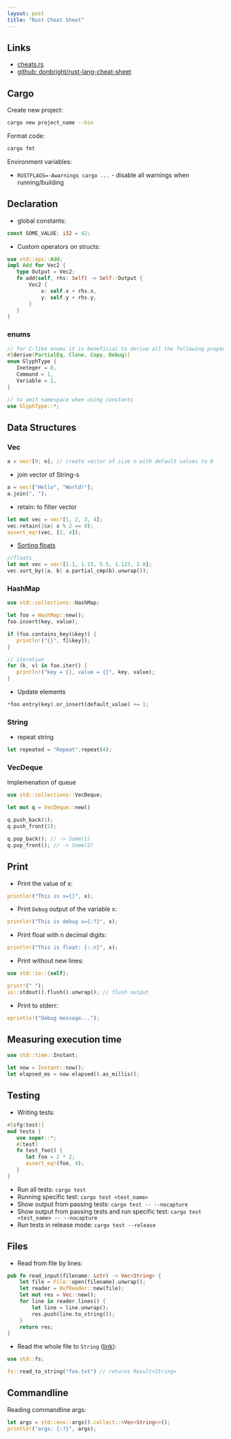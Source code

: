 ```yaml
---
layout: post
title: "Rust Cheat Sheet"
---
```


## Links

- [cheats.rs](https://cheats.rs/)
- [github: donbright/rust-lang-cheat-sheet](https://github.com/donbright/rust-lang-cheat-sheet)

## Cargo

Create new project:

```bash
cargo new project_name --bin
```

Format code:

```bash
cargo fmt
```

Environment variables:

- `RUSTFLAGS=-Awarnings cargo ...` - disable all warnings when running/building

## Declaration

- global constants:

```rust
const SOME_VALUE: i32 = 42;
```

- Custom operators on structs:

```rust
use std::ops::Add;
impl Add for Vec2 {
   type Output = Vec2;
   fn add(self, rhs: Self) -> Self::Output {
       Vec2 {
           x: self.x + rhs.x,
           y: self.y + rhs.y,
       }
   }
}
```

### enums

```rust
// for C-like enums it is beneficial to derive all the following properties
#[derive(PartialEq, Clone, Copy, Debug)]
enum GlyphType {
   Ineteger = 0,
   Command = 1,
   Variable = 2,
}

// to omit namespace when using constants
use GlyphType::*;
```

## Data Structures

### Vec

```rust
a = vec![0; n]; // create vector of size n with default values to 0
```

- join vector of String-s

```rust
a = vec!["Hello", "World!"];
a.join(", ");
```

- retain: to filter vector

```rust
let mut vec = vec![1, 2, 3, 4];
vec.retain(|&x| x % 2 == 0);
assert_eq!(vec, [2, 4]);
```

- [Sorting floats](https://rust-lang-nursery.github.io/rust-cookbook/algorithms/sorting.html)

```rust
//floats
let mut vec = vec![1.1, 1.15, 5.5, 1.123, 2.0];
vec.sort_by(|a, b| a.partial_cmp(b).unwrap());
```

### HashMap

```rust
use std::collections::HashMap;

let foo = HashMap::new();
foo.insert(key, value);

if (foo.contains_key(&key)) {
   println!("{}", f[&key]);
}

// iteration
for (k, v) in foo.iter() {
   println!("key = {}, value = {}", key, value);
}
```

- Update elements

```rust
*foo.entry(key).or_insert(default_value) += 1;
```

### String

- repeat string

```rust
let repeated = "Repeat".repeat(4);
```

### VecDeque

Implemenation of queue

```rust
use std::collections::VecDeque;

let mut q = VecDeque::new()

q.push_back(1);
q.push_front(2);

q.pop_back(); // -> Some(1)
q.pop_front(); // -> Some(2)
```

## Print

- Print the value of x:

```rust
println!("This is x={}", x);
```

- Print `Debug` output of the variable x:

```rust
println!("This is debug x={:?}", x);
```

- Print float with n decimal digits:

```rust
println!("This is float: {:.n}", x);
```

- Print without new lines:

```rust
use std::io::{self};

print!(" ");
io::stdout().flush().unwrap(); // flush output
```

- Print to stderr:

```rust
eprintln!("Debug message...");
```

## Measuring execution time

```rust
use std::time::Instant;

let now = Instant::now();
let elapsed_ms = now.elapsed().as_millis();
```

## Testing

- Writing tests:

```rust
#[cfg(test)]
mod tests {
   use super::*;
   #[test]
   fn test_foo() {
      let foo = 2 * 2;
      assert_eq!(foo, 4);
   }
}
```

- Run all tests: `cargo test`
- Running specific test: `cargo test <test_name>`
- Show output from passing tests: `cargo test -- --nocapture`
- Show output from passing tests and run specific test: `cargo test <test_name> -- --nocapture`
- Run tests in release mode: `cargo test --release`

## Files

- Read from file by lines:

```rust
pub fn read_input(filename: &str) -> Vec<String> {
    let file = File::open(filename).unwrap();
    let reader = BufReader::new(file);
    let mut res = Vec::new();
    for line in reader.lines() {
        let line = line.unwrap();
        res.push(line.to_string());
    }
    return res;
}
```

- Read the whole file to `String` ([link](https://doc.rust-lang.org/std/fs/fn.read_to_string.html)):

```rust
use std::fs;

fs::read_to_string("foo.txt") // returns Result<String>
```

## Commandline

Reading commandline args:

```rust
let args = std::env::args().collect::<Vec<String>>();
println!("args: {:?}", args);
```
